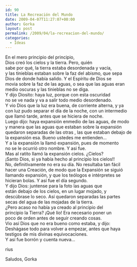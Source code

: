 ```yaml
---
id: 90
title: La Recreación del Mundo
date: 2009-04-07T11:27:07+00:00
author: Gorka
layout: post
permalink: /2009/04/la-recreacion-del-mundo/
categories:
  - Ideas
---
```

En el mero principio del principio,
<br />
Dios creó los cielos y la tierra. Pero, quién
<br />
sabe por qué, la tierra estaba desordenada y vacía,
<br />
y las tinieblas estaban sobre la faz del abismo, que sepa
<br />
Dios de donde había salido. Y el Espíritu de Dios se
<br />
movia sobre la faz de las aguas, o sea que las aguas eran
<br />
medio oscuras y las tinieblas no se diga.
<br />
Y dijo Diosito: haya luz, porque con esta oscuridad
<br />
no se ve nada y va a salir todo medio desordenado.
<br />
Y vio Dios que la luz era buena, de corriente alterna, y ya
<br />
con luz pudo separar el día de la noche, con un intermedio
<br />
que llamó tarde, antes que se hiciera de noche.
<br />
Luego dijo: haya expansión enmedio de las aguas, de modo
<br />
y manera que las aguas que estaban sobre la expansión
<br />
quedaron separadas de las otras , las que estaban debajo de
<br />
la expansión esa. Bueno ustedes me entienden…
<br />
Y a la expansión la llamó expansión, pues de momento
<br />
no se le ocurrió otro nombre. Y asi fue.
<br />
Mas al ratito llamó la expansión cielos. ¿Cielos?
<br />
¡Santo Dios, si ya había hecho al principio los cielos!!
<br />
No, definitivamente no era su día. No resultaba tan fácil
<br />
hacer una Creación, de modo que la Expansión se siguió
<br />
llamando expansión, y que los teólogos e intérpretes se
<br />
hicieran bolas. Y así fue el día segundo.
<br />
Y dijo Dios: juntense para la foto las aguas que
<br />
están debajo de los cielos, en un lugar mojado, y
<br />
descúbrase lo seco. Así quedaron separadas las partes
<br />
secas del agua de las mojadas de la tierra.
<br />
¿Pero acaso no había ya creado al principio del
<br />
principio la Tierra? ¡Qué lío! Era necesario poner un
<br />
poco de orden antes de seguir creando cosas.
<br />
Vio así Dios que no era bueno como estaba, y dijo:
<br />
Deshágase todo para volver a empezar, antes que haya
<br />
testigos de mis divinas equivocaciones.
<br />
Y así fue borrón y cuenta nueva…

rius

Saludos,
Gorka
